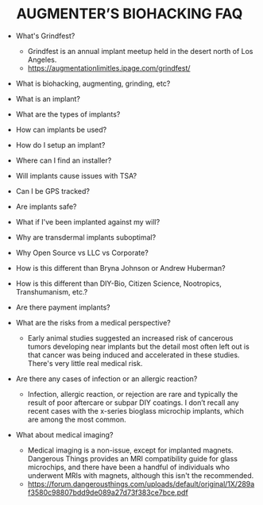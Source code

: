 <div align="center"> 

# AUGMENTER’S BIOHACKING FAQ

</div>

- What's Grindfest?
  - Grindfest is an annual implant meetup held in the desert north of Los Angeles.
  - https://augmentationlimitles.ipage.com/grindfest/

- What is biohacking, augmenting, grinding, etc?

- What is an implant?

- What are the types of implants?

- How can implants be used?

- How do I setup an implant?

- Where can I find an installer?

- Will implants cause issues with TSA?

- Can I be GPS tracked?

- Are implants safe?

- What if I've been implanted against my will?

- Why are transdermal implants suboptimal?

- Why Open Source vs LLC vs Corporate?

- How is this different than Bryna Johnson or Andrew Huberman?

- How is this different than DIY-Bio, Citizen Science, Nootropics, Transhumanism, etc.?

- Are there payment implants?

- What are the risks from a medical perspective?

  - Early animal studies suggested an increased risk of cancerous tumors developing near implants but the detail most often left out is that cancer was being induced and accelerated in these studies. There's very little real medical risk. 

- Are there any cases of infection or an allergic reaction?

  - Infection, allergic reaction, or rejection are rare and typically the result of poor aftercare or subpar DIY coatings. I don’t recall any recent cases with the x-series bioglass microchip implants, which are among the most common.

- What about medical imaging?

  - Medical imaging is a non-issue, except for implanted magnets. Dangerous Things provides an MRI compatibility guide for glass microchips, and there have been a handful of individuals who underwent MRIs with magnets, although this isn't the recommended.
  - https://forum.dangerousthings.com/uploads/default/original/1X/289af3580c98807bdd9de089a27d73f383ce7bce.pdf
